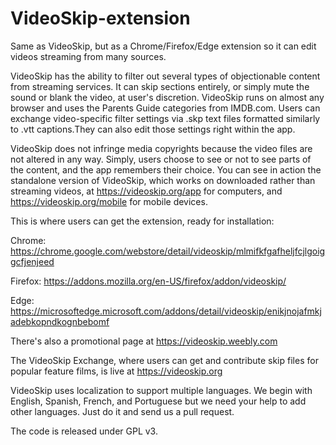 # VideoSkip-extension
Same as VideoSkip, but as a Chrome/Firefox/Edge extension so it can edit videos streaming from many sources.

VideoSkip has the ability to filter out several types of objectionable content from streaming services. It can skip sections entirely, or simply mute the sound or blank the video, at user's discretion. VideoSkip runs on almost any browser and uses the Parents Guide categories from IMDB.com. Users can exchange video-specific filter settings via .skp text files formatted similarly to .vtt captions.They can also edit those settings right within the app.

VideoSkip does not infringe media copyrights because the video files are not altered in any way. Simply, users choose to see or not to see parts of the content, and the app remembers their choice. You can see in action the standalone version of VideoSkip, which works on downloaded rather than streaming videos, at https://videoskip.org/app for computers, and https://videoskip.org/mobile for mobile devices.

This is where users can get the extension, ready for installation:

Chrome: https://chrome.google.com/webstore/detail/videoskip/mlmifkfgafheljfcjlgoiggcfjenjeed

Firefox: https://addons.mozilla.org/en-US/firefox/addon/videoskip/

Edge: https://microsoftedge.microsoft.com/addons/detail/videoskip/enikjnojafmkjadebkopndkognbebomf

There's also a promotional page at https://videoskip.weebly.com

The VideoSkip Exchange, where users can get and contribute skip files for popular feature films, is live at https://videoskip.org

VideoSkip uses localization to support multiple languages. We begin with English, Spanish, French, and Portuguese but we need your help to add other languages. Just do it and send us a pull request.

The code is released under GPL v3.